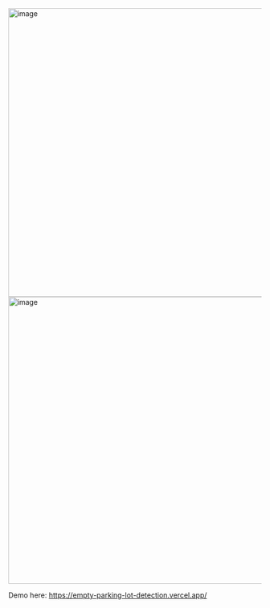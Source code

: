 <img width="574" alt="image" src="https://github.com/jeremyn-nmq/godot-project/assets/108742790/962faa46-a66b-4e18-b63c-498c550db01d">
<img width="571" alt="image" src="https://github.com/jeremyn-nmq/godot-project/assets/108742790/f949c87a-edd4-432c-88d4-4b2d6069f1de">

Demo here: https://empty-parking-lot-detection.vercel.app/
